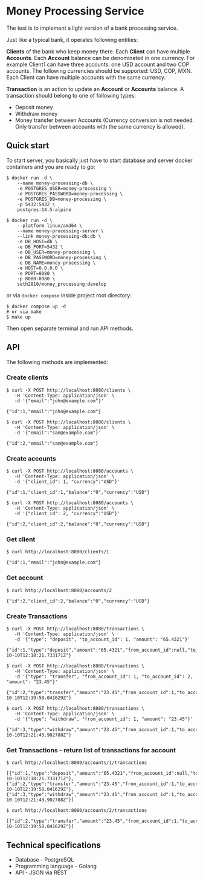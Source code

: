 # Money Processing Service

The test is to implement a light version of a bank processing service.

Just like a typical bank, it operates following entities:

**Clients** of the bank who keep money there.
Each **Client** can have multiple **Accounts**. Each **Account** balance can be denominated in one currency.
For example Client1 can have three accounts: one USD account and two COP accounts.
The following currencies should be supported: USD, COP, MXN.
Each Client can have multiple accounts with the same currency.

**Transaction** is an action to update an **Account** or **Accounts** balance.
A transaction should belong to one of following types:

- Deposit money
- Withdraw money
- Money transfer between Accounts (Currency conversion is not needed. Only transfer between accounts with the same currency is allowed).

## Quick start

To start server, you basically just have to start database and server docker containers and you are ready to go:

```
$ docker run -d \
    --name money-processing-db \
    -e POSTGRES_USER=money-processing \
    -e POSTGRES_PASSWORD=money-processing \
    -e POSTGRES_DB=money-processing \
    -p 5432:5432 \
    postgres:14.5-alpine

$ docker run -d \
    --platform linux/amd64 \
    --name money-processing-server \
    --link money-processing-db:db \
    -e DB_HOST=db \
    -e DB_PORT=5432 \
    -e DB_USER=money-processing \
    -e DB_PASSWORD=money-processing \
    -e DB_NAME=money-processing \
    -e HOST=0.0.0.0 \
    -e PORT=8080 \
    -p 8080:8080 \
    seth2810/money_processing:develop
```

or via `docker compose` inside project root directory:

```
$ docker compose up -d
# or via make
$ make up
```

Then open separate terminal and run API methods.

## API

The following methods are implemented:

### Create clients

```
$ curl -X POST http://localhost:8080/clients \
   -H 'Content-Type: application/json' \
   -d '{"email":"john@example.com"}'

{"id":1,"email":"john@example.com"}

$ curl -X POST http://localhost:8080/clients \
   -H 'Content-Type: application/json' \
   -d '{"email":"sam@example.com"}'

{"id":2,"email":"sam@example.com"}
```

### Create accounts

```
$ curl -X POST http://localhost:8080/accounts \
   -H 'Content-Type: application/json' \
   -d '{"client_id": 1, "currency":"USD"}'

{"id":1,"client_id":1,"balance":"0","currency":"USD"}

$ curl -X POST http://localhost:8080/accounts \
   -H 'Content-Type: application/json' \
   -d '{"client_id": 2, "currency":"USD"}'

{"id":2,"client_id":2,"balance":"0","currency":"USD"}
```

### Get client

```
$ curl http://localhost:8080/clients/1

{"id":1,"email":"john@example.com"}
```

### Get account

```
$ curl http://localhost:8080/accounts/2

{"id":2,"client_id":2,"balance":"0","currency":"USD"}
```

### Create Transactions

```
$ curl -X POST http://localhost:8080/transactions \
   -H 'Content-Type: application/json' \
   -d '{"type": "deposit", "to_account_id": 1, "amount": "65.4321"}'

{"id":1,"type":"deposit","amount":"65.4321","from_account_id":null,"to_account_id":1,"created_at":"2022-10-10T12:18:21.733171Z"}

$ curl -X POST http://localhost:8080/transactions \
   -H 'Content-Type: application/json' \
   -d '{"type": "transfer", "from_account_id": 1, "to_account_id": 2, "amount": "23.45"}'

{"id":2,"type":"transfer","amount":"23.45","from_account_id":1,"to_account_id":2,"created_at":"2022-10-10T12:19:58.041629Z"}

$ curl -X POST http://localhost:8080/transactions \
   -H 'Content-Type: application/json' \
   -d '{"type": "withdraw", "from_account_id": 1, "amount": "23.45"}'

{"id":3,"type":"withdraw","amount":"23.45","from_account_id":1,"to_account_id":null,"created_at":"2022-10-10T12:21:43.902788Z"}
```

### Get Transactions - return list of transactions for account

```
$ curl http://localhost:8080/accounts/1/transactions

[{"id":1,"type":"deposit","amount":"65.4321","from_account_id":null,"to_account_id":1,"created_at":"2022-10-10T12:18:21.733171Z"},{"id":2,"type":"transfer","amount":"23.45","from_account_id":1,"to_account_id":2,"created_at":"2022-10-10T12:19:58.041629Z"},{"id":3,"type":"withdraw","amount":"23.45","from_account_id":1,"to_account_id":null,"created_at":"2022-10-10T12:21:43.902788Z"}]

$ curl http://localhost:8080/accounts/2/transactions

[{"id":2,"type":"transfer","amount":"23.45","from_account_id":1,"to_account_id":2,"created_at":"2022-10-10T12:19:58.041629Z"}]
```

## Technical specifications

- Database - PostgreSQL
- Programming language - Golang
- API - JSON via REST
